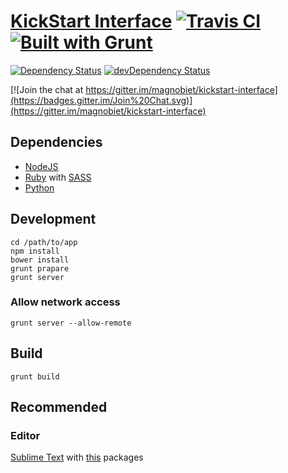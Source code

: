 # [KickStart Interface](https://github.com/magnobiet/kickstart-interface/) [![Travis CI](https://travis-ci.org/magnobiet/kickstart-interface.svg?branch=master)](https://travis-ci.org/magnobiet/kickstart-interface) [![Built with Grunt](https://cdn.gruntjs.com/builtwith.png)](http://gruntjs.com/)

[![Dependency Status](https://img.shields.io/david/magnobiet/kickstart-interface.svg)](https://david-dm.org/magnobiet/kickstart-interface)
[![devDependency Status](https://img.shields.io/david/dev/magnobiet/kickstart-interface.svg)](https://david-dm.org/magnobiet/kickstart-interface#info=devDependencies)

[![Join the chat at https://gitter.im/magnobiet/kickstart-interface](https://badges.gitter.im/Join%20Chat.svg)](https://gitter.im/magnobiet/kickstart-interface)

## Dependencies

- [NodeJS](http://nodejs.org/)
- [Ruby](https://www.ruby-lang.org/) with [SASS](http://sass-lang.com/)
- [Python](https://www.python.org/)

## Development

```
cd /path/to/app
npm install
bower install
grunt prapare
grunt server
```

### Allow network access

```
grunt server --allow-remote
```

## Build

```
grunt build
```

## Recommended

### Editor

[Sublime Text](http://www.sublimetext.com/) with [this](https://github.com/magnobiet/sublime-text) packages
